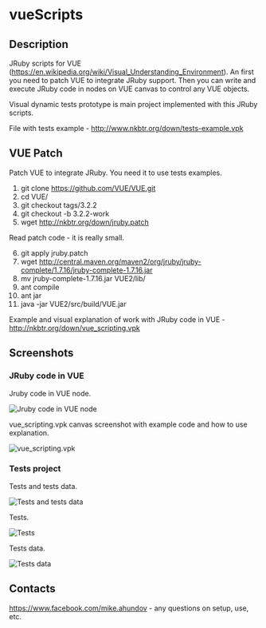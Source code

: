 # vueScripts

## Description 

JRuby scripts for VUE (https://en.wikipedia.org/wiki/Visual_Understanding_Environment). An first you need to patch VUE to integrate JRuby support. Then you can write and execute JRuby code in nodes on VUE canvas to control any VUE objects.

Visual dynamic tests prototype is main project implemented with this JRuby scripts.

File with tests example - http://www.nkbtr.org/down/tests-example.vpk

## VUE Patch

Patch VUE to integrate JRuby. You need it to use tests examples.

1. git clone https://github.com/VUE/VUE.git
2. cd VUE/
3. git checkout tags/3.2.2
4. git checkout -b 3.2.2-work
5. wget http://nkbtr.org/down/jruby.patch

Read patch code - it is really small.

6. git apply jruby.patch
7. wget http://central.maven.org/maven2/org/jruby/jruby-complete/1.7.16/jruby-complete-1.7.16.jar
8. mv jruby-complete-1.7.16.jar VUE2/lib/
9. ant compile
10. ant jar
11. java -jar VUE2/src/build/VUE.jar

Example and visual explanation of work with JRuby code in VUE - http://nkbtr.org/down/vue_scripting.vpk

## Screenshots

### JRuby code in VUE

Jruby code in VUE node.

![Jruby code in VUE node](http://www.nkbtr.org/down/jruby_vue_node.png)

vue_scripting.vpk canvas screenshot with example code and how to use explanation.

![vue_scripting.vpk](http://www.nkbtr.org/down/jruby_vue_example.png)

### Tests project

Tests and tests data.

![Tests and tests data](http://www.nkbtr.org/down/tests_examples_screens/tests_simple.png)

Tests.

![Tests](http://www.nkbtr.org/down/tests_examples_screens/tests_simple_test_screen.png)

Tests data.

![Tests data](http://www.nkbtr.org/down/tests_examples_screens/tests_simple_test_data_rows.png)

## Contacts

https://www.facebook.com/mike.ahundov - any questions on setup, use, etc.
